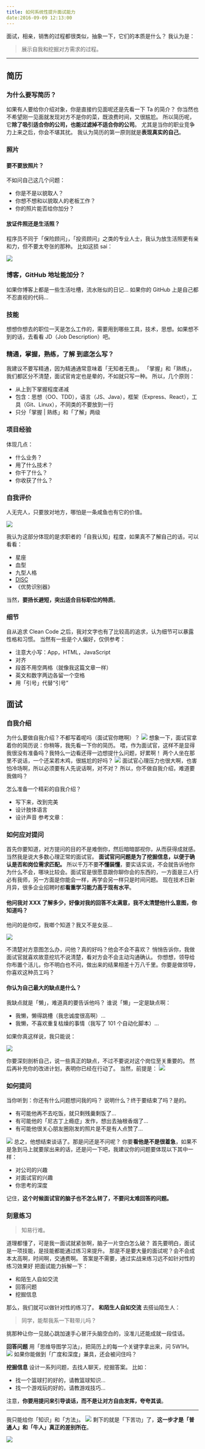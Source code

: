 ```yaml
---
title: 如何系统性提升面试能力
date:2016-09-09 12:13:00
---
```

面试，相亲，销售的过程都很类似，抽象一下，它们的本质是什么？
我认为是：
>展示自我和挖掘对方需求的过程。
- - - - -
## 简历
### 为什么要写简历？
如果有人要给你介绍对象，你是直接约见面呢还是先看一下 Ta 的简介？
你当然也不希望刚一见面就发现对方不是你的菜，既浪费时间，又很尴尬。
所以简历呢，它**除了吸引适合你的公司，也能过滤掉不适合你的公司**。
尤其是当你的职业竞争力上来之后，你会不堪其扰。
我认为简历的第一原则就是**表现真实的自己**。

### 照片
#### 要不要放照片？
不如问自己这几个问题：
- 你是不是以貌取人？
- 你想不想和以貌取人的老板工作？
- 你的照片能否给你加分？
#### 放证件照还是生活照？
程序员不同于「保险顾问」，「投资顾问」之类的专业人士，我认为放生活照更有亲和力，但不要太夸张的那种。
比如这损 sai：

![](./_image/2016-09-09-11-14-55.jpg?r=41)

### 博客，GitHub 地址能加分？
如果你博客上都是一些生活吐槽，流水账似的日记...
如果你的 GitHub 上是自己都不忍直视的代码...

### 技能
想想你想去的职位一天是怎么工作的，需要用到哪些工具，技术，思想。如果想不到的话，去看看 JD（Job Description）吧。

### 精通，掌握，熟练，了解 到底怎么写？
我建议不要写精通，因为精通通常意味着「无知者无畏」。
「掌握」和「熟练」，我们都区分不清楚，面试官肯定也是晕的，不如就只写一种。
所以，几个原则：
- 从上到下掌握程度递减
- 包含：思想（OO、TDD），语言（JS、Java），框架（Express、React），工具（Git、Linux），不同类的不要放到一行
- 只分「掌握 | 熟练」和「了解」两级

### 项目经验
体现几点：
- 什么业务？
- 用了什么技术？
- 你干了什么？
- 你收获了什么？

### 自我评价
人无完人，只要放对地方，哪怕是一条咸鱼也有它的价值。

![](./_image/2016-09-09-11-31-35.jpg)

我认为这部分体现的是求职者的「自我认知」程度，如果真不了解自己的话，可以看看：
- 星座
- 血型
- 九型人格
- [DISC](http://baike.baidu.com/link?url=WoefFPtwRyMJQU6fO3E4UVjXgPXh-1nub0oJkphYc0XxlcnKaoSYkuHILpLZIz3jhT3XQ_fiWrUwzqAnnmRoZK)
- 《优势识别器》

当然，**要扬长避短，突出适合目标职位的特质**。

### 细节
自从追求 Clean Code 之后，我对文字也有了比较高的追求，认为细节可以暴露性格和习惯。
当然有一些是个人偏好，仅供参考：
- 注意大小写：App，HTML，JavaScript
- 对齐
- 段首不用空两格（就像我这篇文章一样）
- 英文和数字两边各留一个空格
- 用「引号」代替“引号”

## 面试
### 自我介绍
为什么要做自我介绍？不都写着呢吗（面试官你瞎啊）？
![](./_image/2016-09-09-11-46-49.jpg)
想象一下，面试官拿着你的简历说：你稍等，我先看一下你的简历。
喂，作为面试官，这样不是显得我很没有准备吗？我特么一边看还得一边想提什么问题，好累啊！
两个人坐在那里不说话，一个还呆若木鸡，很尴尬的好吗？
![](./_image/2016-09-09-11-51-29.jpg)
面试官心理压力也很大啊，也害怕冷场啊，所以必须要有人先说话啊，对不对？
所以，你不做自我介绍，难道要我做吗？

怎么准备一个精彩的自我介绍？
- 写下来，改到完美
- 设计肢体语言
- 设计声音
参考文章：
### 如何应对提问
首先你要知道，对方提问的目的不是难倒你，然后暗暗鄙视你，从而获得成就感。当然我是说大多数心理正常的面试官。
**面试官问问题是为了挖掘信息，以便于确认是否和岗位需求匹配。**
所以千万不要**不懂装懂**，要实话实说，不会就告诉他你为什么不会，哪块比较会。面试官是很愿意跟你聊你会的东西的，一方面是三人行必有我师，另一方面是你能会一样，再学会另一样只是时间问题。
现在技术日新月异，很多企业招聘时都**看重学习能力高于现有水平**。

#### 他问我对 XXX 了解多少，好像对我的回答不太满意，我不太清楚他什么意图，你知道吗？
他问的是你哎，我啷个知道？我又不是女巫...

![](./_image/2016-09-09-12-09-27.jpg)

不清楚对方意图怎么办，问他？真的好吗？他会不会不喜欢？
悄悄告诉你，我做面试官就喜欢故意挖坑不说清楚，看对方会不会主动沟通确认。
你想想，领导给你布置个活儿，你不明白也不问，做出来的结果相差十万八千里。你要是做领导，你喜欢这种员工吗？

#### 你认为自己最大的缺点是什么？
我缺点就是「懒」，难道真的要告诉他吗？
谁说「懒」一定是缺点啊：
- 我懒，懒得跳槽（我忠诚度很高啊）...
- 我懒，不喜欢重复枯燥的事情（我写了 101 个自动化脚本）...

如果你真这样说，我只能说：

![](./_image/2016-09-09-12-14-52.jpg)

你要深刻剖析自己，说一些真正的缺点，不过不要说对这个岗位至关重要的。
然后再补充你的改进计划，表明你已经在行动了。
当然，前提是：
![](./_image/2016-09-09-12-17-58.jpg)

### 如何提问
当你听到：你还有什么问题想问我的吗？
说明什么？终于要结束了吗？是的。
- 有可能他再不去吃饭，就只剩残羹剩饭了...
- 有可能他的「尼古丁上瘾症」发作，想出去抽根香烟了...
- 有可能他很关心朋友圈刚发的照片是不是有人点赞了...

![](./_image/2016-09-09-12-59-52.jpg)
总之，他想结束谈话了。那是问还是不问呢？
你要**看他是不是很着急**，如果不是急到马上就要尿出来的话，还是问一下吧，我建议你的问题要体现以下其中一样：
- 对公司的兴趣
- 对面试官的兴趣
- 你思考的深度

记住，**这个时候面试官的脑子也不怎么转了，不要问太难回答的问题。**

### 刻意练习
>知易行难。

道理都懂了，可是我一面试就紧张啊，脑子一片空白怎么破？
首先要明白，面试是一项技能，是技能都能通过练习来提升。
那是不是要大量的面试呢？会不会成本太高啊，时间啊，交通费啊。
答案是不需要，通过实战来练习远不如针对性的练习效果好
把面试能力拆解一下：
- 和陌生人自如交流
- 回答问题
- 挖掘信息

那么，我们就可以做针对性的练习了。
**和陌生人自如交流**
去搭讪陌生人：
>同学，能帮我系一下鞋带儿吗？

挑那种让你一见就心跳加速手心冒汗头脑空白的，没准儿还能成就一段佳话。

**回答问题**
用「思维导图学习法」，把简历上的每一个关键字拿出来，问 5W1H。
![](./_image/2016-09-09-12-40-06.jpg)
如果你能做到「广度和深度」兼具，还会被问住吗？

**挖掘信息**
设计一系列问题，去找人聊天，挖掘答案。
比如：
- 找一个篮球打的好的，请教篮球知识...
- 找一个游戏玩的好的，请教游戏技巧...

注意，**你要用提问来引导谈话，而不是让对方自由发挥，夸夸其谈**。
- - - - -
我只能给你「知识」和「方法」。
![](./_image/2016-09-09-12-43-23.jpg)
剩下的就是「下苦功」了，**这一步才是「普通人」和「牛人」真正的差别所在**。

![](./_image/2016-09-09-12-48-02.png)
